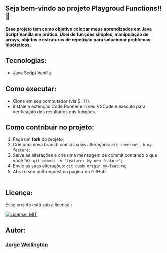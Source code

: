 ## Seja bem-vindo ao projeto Playgroud Functions!! 🎡

#### Esse projeto tem como objetivo colocar meus aprendizados em Java Script Vanilla em prática. Usei de funções simples, manipulação de arrays, objetos e estruturas de repetição para solucionar problemas hipóteticos.

## Tecnologias:

<ul>
  <li>Java Script Vanilla</li>
</ul>

## Como executar:

<ul>
  <li>Clone em seu computador (via SHH).</li>    
  <li>instale a extenção Code Runner em seu VSCode e execute para verificação dos resultados das funções.</li>
</ul>

## Como contribuir no projeto:
  1. Faça um **fork** do projeto;
  2. Crie uma nova branch com as suas alterações: `git checkout -b my-feature`;
  3. Salve as alterações e crie uma mensagem de commit contando o que você fez: `git commit -m "feature: My new feature"`;
  4. Envie as suas alterações: `git push origin my-feature`;
  5. Abra o seu pull-request na página do GitHub.<br><br>

## Licença:

 Esse projeto está sob a licença : 
 
 [![License: MIT](https://img.shields.io/badge/License-MIT-yellow.svg)](https://opensource.org/licenses/MIT)

##  Autor:

### <a href="https://www.linkedin.com/in/jorge-reis-dev/" ><b>Jorge Wellington</b></a>
<a href="https://www.linkedin.com/in/jorge-reis-dev/" ></a>